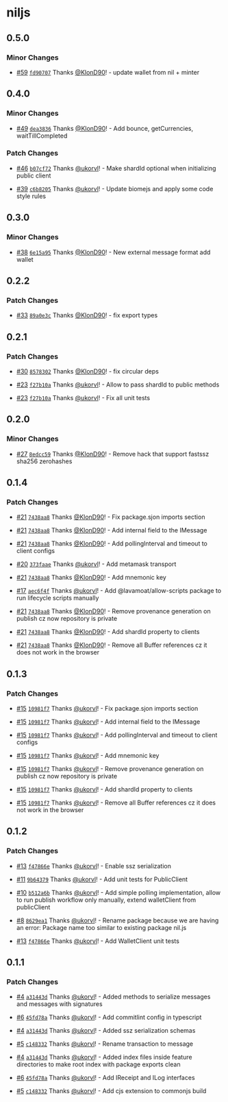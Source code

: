 # niljs

## 0.5.0

### Minor Changes

- [#59](https://github.com/NilFoundation/nil.js/pull/59) [`fd90707`](https://github.com/NilFoundation/nil.js/commit/fd9070739aa3b53c8f004209987de6ddbaf8a953) Thanks [@KlonD90](https://github.com/KlonD90)! - update wallet from nil + minter

## 0.4.0

### Minor Changes

- [#49](https://github.com/NilFoundation/nil.js/pull/49) [`dea3836`](https://github.com/NilFoundation/nil.js/commit/dea38368a50b5d658e198f5a68e66945981f7dcd) Thanks [@KlonD90](https://github.com/KlonD90)! - Add bounce, getCurrencies, waitTillCompleted

### Patch Changes

- [#46](https://github.com/NilFoundation/nil.js/pull/46) [`b07cf72`](https://github.com/NilFoundation/nil.js/commit/b07cf72e9fb96b7423118547ceeef942a2e1b15e) Thanks [@ukorvl](https://github.com/ukorvl)! - Make shardId optional when initializing public client

- [#39](https://github.com/NilFoundation/nil.js/pull/39) [`c6b8205`](https://github.com/NilFoundation/nil.js/commit/c6b82050d518417590ed7e95bc274f6523587d0a) Thanks [@ukorvl](https://github.com/ukorvl)! - Update biomejs and apply some code style rules

## 0.3.0

### Minor Changes

- [#38](https://github.com/NilFoundation/nil.js/pull/38) [`6e15a95`](https://github.com/NilFoundation/nil.js/commit/6e15a95a40f2168ffeccafc0dea2e94e90eab78e) Thanks [@KlonD90](https://github.com/KlonD90)! - New external message format add wallet

## 0.2.2

### Patch Changes

- [#33](https://github.com/NilFoundation/nil.js/pull/33) [`89a0e3c`](https://github.com/NilFoundation/nil.js/commit/89a0e3c4617fbb79dac29311dda526e1c09b3a37) Thanks [@KlonD90](https://github.com/KlonD90)! - fix export types

## 0.2.1

### Patch Changes

- [#30](https://github.com/NilFoundation/nil.js/pull/30) [`8578302`](https://github.com/NilFoundation/nil.js/commit/85783024fc6493d045c8474615349836c2df6497) Thanks [@KlonD90](https://github.com/KlonD90)! - fix circular deps

- [#23](https://github.com/NilFoundation/nil.js/pull/23) [`f27b10a`](https://github.com/NilFoundation/nil.js/commit/f27b10a8ef784731a4948de72ae7e4604b20e74d) Thanks [@ukorvl](https://github.com/ukorvl)! - Allow to pass shardId to public methods

- [#23](https://github.com/NilFoundation/nil.js/pull/23) [`f27b10a`](https://github.com/NilFoundation/nil.js/commit/f27b10a8ef784731a4948de72ae7e4604b20e74d) Thanks [@ukorvl](https://github.com/ukorvl)! - Fix all unit tests

## 0.2.0

### Minor Changes

- [#27](https://github.com/NilFoundation/nil.js/pull/27) [`8edcc59`](https://github.com/NilFoundation/nil.js/commit/8edcc5964335b6f53f3ebec2fd536841e26f0ce3) Thanks [@KlonD90](https://github.com/KlonD90)! - Remove hack that support fastssz sha256 zerohashes

## 0.1.4

### Patch Changes

- [#21](https://github.com/NilFoundation/nil.js/pull/21) [`7438aa8`](https://github.com/NilFoundation/nil.js/commit/7438aa8edcd702fa71679d24aa7d6e90b4002c00) Thanks [@KlonD90](https://github.com/KlonD90)! - Fix package.sjon imports section

- [#21](https://github.com/NilFoundation/nil.js/pull/21) [`7438aa8`](https://github.com/NilFoundation/nil.js/commit/7438aa8edcd702fa71679d24aa7d6e90b4002c00) Thanks [@KlonD90](https://github.com/KlonD90)! - Add internal field to the IMessage

- [#21](https://github.com/NilFoundation/nil.js/pull/21) [`7438aa8`](https://github.com/NilFoundation/nil.js/commit/7438aa8edcd702fa71679d24aa7d6e90b4002c00) Thanks [@KlonD90](https://github.com/KlonD90)! - Add pollingInterval and timeout to client configs

- [#20](https://github.com/NilFoundation/nil.js/pull/20) [`373faae`](https://github.com/NilFoundation/nil.js/commit/373faaecd6f0972144d3258fade1682d86749f06) Thanks [@ukorvl](https://github.com/ukorvl)! - Add metamask transport

- [#21](https://github.com/NilFoundation/nil.js/pull/21) [`7438aa8`](https://github.com/NilFoundation/nil.js/commit/7438aa8edcd702fa71679d24aa7d6e90b4002c00) Thanks [@KlonD90](https://github.com/KlonD90)! - Add mnemonic key

- [#17](https://github.com/NilFoundation/nil.js/pull/17) [`aec6f4f`](https://github.com/NilFoundation/nil.js/commit/aec6f4fe73011700724df16fa3e7567ca2e20f86) Thanks [@ukorvl](https://github.com/ukorvl)! - Add @lavamoat/allow-scripts package to run lifecycle scripts manually

- [#21](https://github.com/NilFoundation/nil.js/pull/21) [`7438aa8`](https://github.com/NilFoundation/nil.js/commit/7438aa8edcd702fa71679d24aa7d6e90b4002c00) Thanks [@KlonD90](https://github.com/KlonD90)! - Remove provenance generation on publish cz now repository is private

- [#21](https://github.com/NilFoundation/nil.js/pull/21) [`7438aa8`](https://github.com/NilFoundation/nil.js/commit/7438aa8edcd702fa71679d24aa7d6e90b4002c00) Thanks [@KlonD90](https://github.com/KlonD90)! - Add shardId property to clients

- [#21](https://github.com/NilFoundation/nil.js/pull/21) [`7438aa8`](https://github.com/NilFoundation/nil.js/commit/7438aa8edcd702fa71679d24aa7d6e90b4002c00) Thanks [@KlonD90](https://github.com/KlonD90)! - Remove all Buffer references cz it does not work in the browser

## 0.1.3

### Patch Changes

- [#15](https://github.com/NilFoundation/nil.js/pull/15) [`10981f7`](https://github.com/NilFoundation/nil.js/commit/10981f7b2335847d93b71c900686e6625e818fa7) Thanks [@ukorvl](https://github.com/ukorvl)! - Fix package.sjon imports section

- [#15](https://github.com/NilFoundation/nil.js/pull/15) [`10981f7`](https://github.com/NilFoundation/nil.js/commit/10981f7b2335847d93b71c900686e6625e818fa7) Thanks [@ukorvl](https://github.com/ukorvl)! - Add internal field to the IMessage

- [#15](https://github.com/NilFoundation/nil.js/pull/15) [`10981f7`](https://github.com/NilFoundation/nil.js/commit/10981f7b2335847d93b71c900686e6625e818fa7) Thanks [@ukorvl](https://github.com/ukorvl)! - Add pollingInterval and timeout to client configs

- [#15](https://github.com/NilFoundation/nil.js/pull/15) [`10981f7`](https://github.com/NilFoundation/nil.js/commit/10981f7b2335847d93b71c900686e6625e818fa7) Thanks [@ukorvl](https://github.com/ukorvl)! - Add mnemonic key

- [#15](https://github.com/NilFoundation/nil.js/pull/15) [`10981f7`](https://github.com/NilFoundation/nil.js/commit/10981f7b2335847d93b71c900686e6625e818fa7) Thanks [@ukorvl](https://github.com/ukorvl)! - Remove provenance generation on publish cz now repository is private

- [#15](https://github.com/NilFoundation/nil.js/pull/15) [`10981f7`](https://github.com/NilFoundation/nil.js/commit/10981f7b2335847d93b71c900686e6625e818fa7) Thanks [@ukorvl](https://github.com/ukorvl)! - Add shardId property to clients

- [#15](https://github.com/NilFoundation/nil.js/pull/15) [`10981f7`](https://github.com/NilFoundation/nil.js/commit/10981f7b2335847d93b71c900686e6625e818fa7) Thanks [@ukorvl](https://github.com/ukorvl)! - Remove all Buffer references cz it does not work in the browser

## 0.1.2

### Patch Changes

- [#13](https://github.com/NilFoundation/nil.js/pull/13) [`f47866e`](https://github.com/NilFoundation/nil.js/commit/f47866ebf12dff028f90283bf23158365a7a53f8) Thanks [@ukorvl](https://github.com/ukorvl)! - Enable ssz serialization

- [#11](https://github.com/NilFoundation/nil.js/pull/11) [`9b64379`](https://github.com/NilFoundation/nil.js/commit/9b643799c27f9014158fe612a169ee673c2640f1) Thanks [@ukorvl](https://github.com/ukorvl)! - Add unit tests for PublicClient

- [#10](https://github.com/NilFoundation/nil.js/pull/10) [`b512a6b`](https://github.com/NilFoundation/nil.js/commit/b512a6bb0c8ecfcd8bb4ead44e6241494402afb2) Thanks [@ukorvl](https://github.com/ukorvl)! - Add simple polling implementation, allow to run publish workflow only manually, extend walletClient from publicClient

- [#8](https://github.com/NilFoundation/nil.js/pull/8) [`8629ea1`](https://github.com/NilFoundation/nil.js/commit/8629ea139786c866f89907e46a828c32d61c76d9) Thanks [@ukorvl](https://github.com/ukorvl)! - Rename package because we are having an error: Package name too similar to existing package nil.js

- [#13](https://github.com/NilFoundation/nil.js/pull/13) [`f47866e`](https://github.com/NilFoundation/nil.js/commit/f47866ebf12dff028f90283bf23158365a7a53f8) Thanks [@ukorvl](https://github.com/ukorvl)! - Add WalletClient unit tests

## 0.1.1

### Patch Changes

- [#4](https://github.com/NilFoundation/nil.js/pull/4) [`a31443d`](https://github.com/NilFoundation/nil.js/commit/a31443d0fc7515f88b2cbd4ec1cf85a3dc97505c) Thanks [@ukorvl](https://github.com/ukorvl)! - Added methods to serialize messages and messages with signatures

- [#6](https://github.com/NilFoundation/nil.js/pull/6) [`45fd78a`](https://github.com/NilFoundation/nil.js/commit/45fd78a87b109e06b9195d8a44c26f43a1ae4801) Thanks [@ukorvl](https://github.com/ukorvl)! - Add commitlint config in typescript

- [#4](https://github.com/NilFoundation/nil.js/pull/4) [`a31443d`](https://github.com/NilFoundation/nil.js/commit/a31443d0fc7515f88b2cbd4ec1cf85a3dc97505c) Thanks [@ukorvl](https://github.com/ukorvl)! - Added ssz serialization schemas

- [#5](https://github.com/NilFoundation/nil.js/pull/5) [`c148332`](https://github.com/NilFoundation/nil.js/commit/c148332e951cfc970d0ccfe27552d15e7badf900) Thanks [@ukorvl](https://github.com/ukorvl)! - Rename transaction to message

- [#4](https://github.com/NilFoundation/nil.js/pull/4) [`a31443d`](https://github.com/NilFoundation/nil.js/commit/a31443d0fc7515f88b2cbd4ec1cf85a3dc97505c) Thanks [@ukorvl](https://github.com/ukorvl)! - Added index files inside feature directories to make root index with package exports clean

- [#6](https://github.com/NilFoundation/nil.js/pull/6) [`45fd78a`](https://github.com/NilFoundation/nil.js/commit/45fd78a87b109e06b9195d8a44c26f43a1ae4801) Thanks [@ukorvl](https://github.com/ukorvl)! - Add IReceipt and ILog interfaces

- [#5](https://github.com/NilFoundation/nil.js/pull/5) [`c148332`](https://github.com/NilFoundation/nil.js/commit/c148332e951cfc970d0ccfe27552d15e7badf900) Thanks [@ukorvl](https://github.com/ukorvl)! - Add cjs extension to commonjs build
